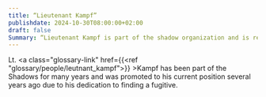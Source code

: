 ```yaml
---
title: “Lieutenant Kampf”
publishdate: 2024-10-30T08:00:00+02:00
draft: false
Summary: “Lieutenant Kampf is part of the shadow organization and is responsible for the north-east region of Zazyrus.”
---
```


Lt. <a class="glossary-link" href={{<ref "glossary/people/leutnant_kampf">}} >Kampf</a> has been part of the Shadows for many years and was promoted to his current position several years ago due to his dedication to finding a fugitive.
